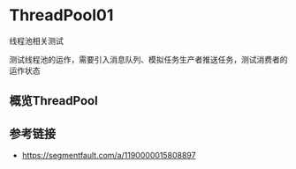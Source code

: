 # ThreadPool01

线程池相关测试

测试线程池的运作，需要引入消息队列、模拟任务生产者推送任务，测试消费者的运作状态

## 概览ThreadPool



## 参考链接

* https://segmentfault.com/a/1190000015808897

